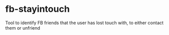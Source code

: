 fb-stayintouch
==============

Tool to identify FB friends that the user has lost touch with, to either contact them or unfriend
